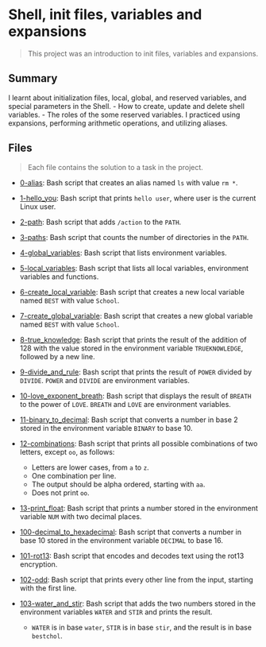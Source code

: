 # Shell, init files, variables and expansions

> This project was an introduction to init files, variables and expansions.

## Summary

I learnt about initialization files, local, global, and reserved variables, and special parameters in the Shell.
	- How to create, update and delete shell variables.
	- The roles of the some reserved variables.
I practiced using expansions, performing arithmetic operations, and utilizing aliases.

## Files

> Each file contains the solution to a task in the project.

- [0-alias](https://github.com/Ebube-Ochemba/alx-system_engineering-devops/blob/master/0x03-shell_variables_expansions/0-alias): Bash script that creates an alias named `ls` with value `rm *`.
- [1-hello_you](https://github.com/Ebube-Ochemba/alx-system_engineering-devops/blob/master/0x03-shell_variables_expansions/1-hello_you): Bash script that prints `hello user`, where user is the current Linux user.
- [2-path](https://github.com/Ebube-Ochemba/alx-system_engineering-devops/blob/master/0x03-shell_variables_expansions/2-path): Bash script that adds `/action` to the `PATH`.
- [3-paths](https://github.com/Ebube-Ochemba/alx-system_engineering-devops/blob/master/0x03-shell_variables_expansions/3-paths): Bash script that counts the number of directories in the `PATH`.
- [4-global_variables](https://github.com/Ebube-Ochemba/alx-system_engineering-devops/blob/master/0x03-shell_variables_expansions/4-global_variables): Bash script that lists environment variables.
- [5-local_variables](https://github.com/Ebube-Ochemba/alx-system_engineering-devops/blob/master/0x03-shell_variables_expansions/5-local_variables): Bash script that lists all local variables, environment variables and functions.
- [6-create_local_variable](https://github.com/Ebube-Ochemba/alx-system_engineering-devops/blob/master/0x03-shell_variables_expansions/6-create_local_variable): Bash script that creates a new local variable named `BEST` with value `School`.
- [7-create_global_variable](https://github.com/Ebube-Ochemba/alx-system_engineering-devops/blob/master/0x03-shell_variables_expansions/7-create_global_variable): Bash script that creates a new global variable named `BEST` with value `School`.
- [8-true_knowledge](https://github.com/Ebube-Ochemba/alx-system_engineering-devops/blob/master/0x03-shell_variables_expansions/8-true_knowledge): Bash script that prints the result of the addition of 128 with the value stored in the environment variable `TRUEKNOWLEDGE`, followed by a new line.
- [9-divide_and_rule](https://github.com/Ebube-Ochemba/alx-system_engineering-devops/blob/master/0x03-shell_variables_expansions/9-divide_and_rule): Bash script that prints the result of `POWER` divided by `DIVIDE`. `POWER` and `DIVIDE` are environment variables.
- [10-love_exponent_breath](https://github.com/Ebube-Ochemba/alx-system_engineering-devops/blob/master/0x03-shell_variables_expansions/10-love_exponent_breath): Bash script that displays the result of `BREATH` to the power of `LOVE`. `BREATH` and `LOVE` are environment variables.
- [11-binary_to_decimal](https://github.com/Ebube-Ochemba/alx-system_engineering-devops/blob/master/0x03-shell_variables_expansions/11-binary_to_decimal): Bash script that converts a number in base 2 stored in the environment variable `BINARY` to base 10.
- [12-combinations](https://github.com/Ebube-Ochemba/alx-system_engineering-devops/blob/master/0x03-shell_variables_expansions/12-combinations): Bash script that prints all possible combinations of two letters, except `oo`, as follows:
	- Letters are lower cases, from `a` to `z`.
	- One combination per line.
	- The output should be alpha ordered, starting with `aa`.
	- Does not print `oo`.
- [13-print_float](https://github.com/Ebube-Ochemba/alx-system_engineering-devops/blob/master/0x03-shell_variables_expansions/13-print_float): Bash script that prints a number stored in the environment variable `NUM` with two decimal places.
- [100-decimal_to_hexadecimal](https://github.com/Ebube-Ochemba/alx-system_engineering-devops/blob/master/0x03-shell_variables_expansions/100-decimal_to_hexadecimal): Bash script that converts a number in base 10 stored in the environment variable `DECIMAL` to base 16.
- [101-rot13](https://github.com/Ebube-Ochemba/alx-system_engineering-devops/blob/master/0x03-shell_variables_expansions/101-rot13): Bash script that encodes and decodes text using the rot13 encryption.
- [102-odd](https://github.com/Ebube-Ochemba/alx-system_engineering-devops/blob/master/0x03-shell_variables_expansions/102-odd): Bash script that prints every other line from the input, starting with the first line.

- [103-water_and_stir](https://github.com/Ebube-Ochemba/alx-system_engineering-devops/blob/master/0x03-shell_variables_expansions/103-water_and_stir): Bash script that adds the two numbers stored in the environment variables `WATER` and `STIR` and prints the result.
	- `WATER` is in base `water`, `STIR` is in base `stir`, and the result is in base `bestchol`.
